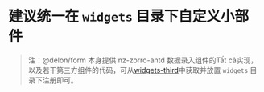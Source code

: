 # 建议统一在 `widgets` 目录下自定义小部件

> 注：@delon/form 本身提供 nz-zorro-antd 数据录入组件的Tất cả实现，以及若干第三方组件的代码，可从[widgets-third](https://github.com/ng-alain/delon/tree/master/packages/form/widgets-third)中获取并放置 `widgets` 目录下注册即可。
